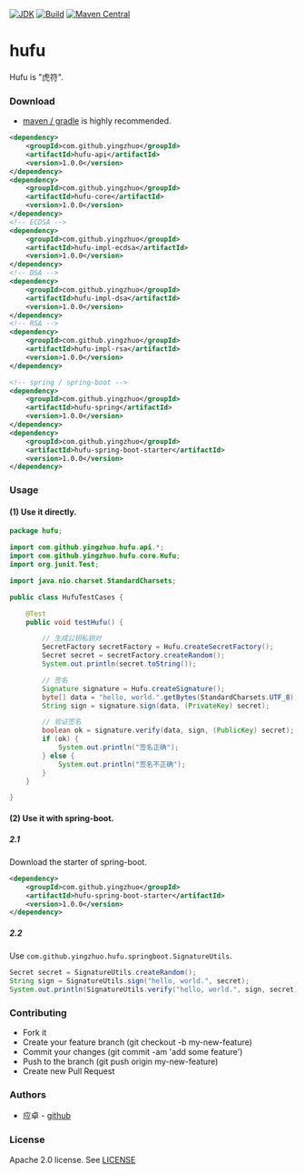 [![JDK](http://img.shields.io/badge/JDK-v8.0-yellow.svg)](http://www.oracle.com/technetwork/java/javase/downloads/index.html)
[![Build](http://img.shields.io/badge/Build-Maven_2-green.svg)](https://maven.apache.org/)
[![Maven Central](https://img.shields.io/maven-central/v/com.github.yingzhuo/hufu.svg?label=Maven%20Central)](https://search.maven.org/search?q=g:%22com.github.yingzhuo%22%20AND%20a:%22hufu%22)

# hufu

Hufu is "虎符".

### Download

* [maven / gradle](https://search.maven.org/search?q=hufu) is highly recommended.

```xml
<dependency>
    <groupId>com.github.yingzhuo</groupId>
    <artifactId>hufu-api</artifactId>
    <version>1.0.0</version>
</dependency>
<dependency>
    <groupId>com.github.yingzhuo</groupId>
    <artifactId>hufu-core</artifactId>
    <version>1.0.0</version>
</dependency>
<!-- ECDSA -->
<dependency>
    <groupId>com.github.yingzhuo</groupId>
    <artifactId>hufu-impl-ecdsa</artifactId>
    <version>1.0.0</version>
</dependency>
<!-- DSA -->
<dependency>
    <groupId>com.github.yingzhuo</groupId>
    <artifactId>hufu-impl-dsa</artifactId>
    <version>1.0.0</version>
</dependency>
<!-- RSA -->
<dependency>
    <groupId>com.github.yingzhuo</groupId>
    <artifactId>hufu-impl-rsa</artifactId>
    <version>1.0.0</version>
</dependency>

<!-- spring / spring-boot -->
<dependency>
    <groupId>com.github.yingzhuo</groupId>
    <artifactId>hufu-spring</artifactId>
    <version>1.0.0</version>
</dependency>
<dependency>
    <groupId>com.github.yingzhuo</groupId>
    <artifactId>hufu-spring-boot-starter</artifactId>
    <version>1.0.0</version>
</dependency>
```

### Usage

#### (1) Use it directly.

```java
package hufu;

import com.github.yingzhuo.hufu.api.*;
import com.github.yingzhuo.hufu.core.Hufu;
import org.junit.Test;

import java.nio.charset.StandardCharsets;

public class HufuTestCases {

    @Test
    public void testHufu() {

        // 生成公钥私钥对
        SecretFactory secretFactory = Hufu.createSecretFactory();
        Secret secret = secretFactory.createRandom();
        System.out.println(secret.toString());

        // 签名
        Signature signature = Hufu.createSignature();
        byte[] data = "hello, world.".getBytes(StandardCharsets.UTF_8); // 待签名的数据
        String sign = signature.sign(data, (PrivateKey) secret);

        // 验证签名
        boolean ok = signature.verify(data, sign, (PublicKey) secret);
        if (ok) {
            System.out.println("签名正确");
        } else {
            System.out.println("签名不正确");
        }
    }

}
```

#### (2) Use it with spring-boot.

##### 2.1

Download the starter of spring-boot.

```xml
<dependency>
    <groupId>com.github.yingzhuo</groupId>
    <artifactId>hufu-spring-boot-starter</artifactId>
    <version>1.0.0</version>
</dependency>
```

##### 2.2

Use `com.github.yingzhuo.hufu.springboot.SignatureUtils`.

```java
Secret secret = SignatureUtils.createRandom();
String sign = SignatureUtils.sign("hello, world.", secret);
System.out.println(SignatureUtils.verify("hello, world.", sign, secret));
```

### Contributing

* Fork it
* Create your feature branch (git checkout -b my-new-feature)
* Commit your changes (git commit -am 'add some feature')
* Push to the branch (git push origin my-new-feature)
* Create new Pull Request

### Authors

* 应卓 - [github](https://github.com/yingzhuo)

### License

Apache 2.0 license. See [LICENSE](./LICENSE)
